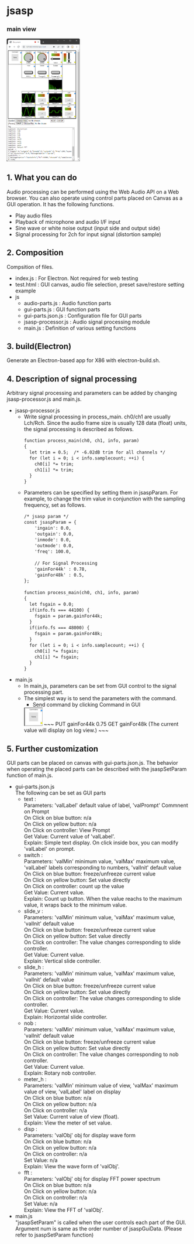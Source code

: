 # jsasp

### main view
<img width="200" src="./main.png">

## 1. What you can do  
Audio processing can be performed using the Web Audio API on a Web browser. You can also operate using control parts placed on Canvas as a GUI operation. It has the following functions.
  - Play audio files
  - Playback of microphone and audio I/F input
  - Sine wave or white noise output (input side and output side)
  - Signal processing for 2ch for input signal (distortion sample)

## 2. Composition  
Compsition of files.
  - index.js : For Electron. Not required for web testing
  - test.html : GUI canvas, audio file selection, preset save/restore setting example
  - js
    - audio-parts.js : Audio function parts
    - gui-parts.js : GUI function parts
    - gui-parts.json.js : Configuration file for GUI parts
    - jsasp-processor.js : Audio signal processing module
    - main.js : Definition of various setting functions

## 3. build(Electron)  
Generate an Electron-based app for X86 with electron-build.sh.  

## 4. Description of signal processing  
Arbitrary signal processing and parameters can be added by changing jsasp-processor.js and main.js.  
  - jsasp-processor.js  
    - Write signal processing in process_main. ch0/ch1 are usually Lch/Rch. Since the audio frame size is usually 128 data (float) units, the signal processing is described as follows.  
      ~~~
      function process_main(ch0, ch1, info, param)
      {
        let trim = 0.5;  /* -6.02dB trim for all channels */
        for (let i = 0; i < info.samplecount; ++i) {
          ch0[i] *= trim;
          ch1[i] *= trim;
        }
      }
      ~~~
    - Parameters can be specified by setting them in jsaspParam. For example, to change the trim value in conjunction with the sampling frequency, set as follows.  
      ~~~
      /* jsasp param */
      const jsaspParam = {
          'ingain': 0.0,
          'outgain': 0.0,
          'inmode': 0.0,
          'outmode': 0.0,
          'freq': 100.0,

          // For Signal Processing
          'gainFor44k' : 0.78,
          'gainFor48k' : 0.5,
      };

      function process_main(ch0, ch1, info, param)
      {
        let fsgain = 0.0;
        if(info.fs === 44100) {
          fsgain = param.gainFor44k;
        }
        if(info.fs === 48000) {
          fsgain = param.gainFor48k;
        }
        for (let i = 0; i < info.samplecount; ++i) {
          ch0[i] *= fsgain;
          ch1[i] *= fsgain;
        }
      }
      ~~~
  - main.js  
    - In main,js, parameters can be set from GUI control to the signal processing part.  
    - The simplest way is to send the parameters with the command.  
      - Send command by clicking Command in GUI  
      <img width="50" src="./txt.png">
      ~~~
      PUT gainFor44k 0.75  
      GET gainFor48k (The current value will display on log view.)
      ~~~

## 5. Further customization  
GUI parts can be placed on canvas with gui-parts.json.js. The behavior when operating the placed parts can be described with the jsaspSetParam function of main.js.  
  - gui-parts.json.js  
    The following can be set as GUI parts  
    - text :  
      Parameters: 'valLabel' default value of label, 'valPrompt' Commnent on Prompt  
      On Click on blue button: n/a  
      On Click on yellow button: n/a  
      On Click on controller: View Prompt  
      Get Value: Current value of 'valLabel'.  
      Explain: Simple text display. On click inside box, you can modify 'valLabel' on prompt.  
    - switch :  
      Parameters: 'valMin' minimum value, 'valMax' maximum value, 'valLabel' labels corresponding to numbers, 'valInit' default value  
      On Click on blue button: freeze/unfreeze current value  
      On Click on yellow button: Set value directly  
      On Click on controller: count up the value  
      Get Value: Current value.  
      Explain: Count up button. When the value reachs to the maximum value, it wraps back to the minimum value.  
    - slide_v :  
      Parameters: 'valMin' minimum value, 'valMax' maximum value, 'valInit' default value  
      On Click on blue button: freeze/unfreeze current value  
      On Click on yellow button: Set value directly  
      On Click on controller: The value changes corresponding to slide controller.  
      Get Value: Current value.  
      Explain: Vertical slide controller.  
    - slide_h :  
      Parameters: 'valMin' minimum value, 'valMax' maximum value, 'valInit' default value  
      On Click on blue button: freeze/unfreeze current value  
      On Click on yellow button: Set value directly  
      On Click on controller: The value changes corresponding to slide controller.  
      Get Value: Current value.  
      Explain: Horizontal slide controller.  
    - nob :  
      Parameters: 'valMin' minimum value, 'valMax' maximum value, 'valInit' default value  
      On Click on blue button: freeze/unfreeze current value  
      On Click on yellow button: Set value directly  
      On Click on controller: The value changes corresponding to nob controller.  
      Get Value: Current value.  
      Explain: Rotary nob controller.  
    - meter_h :  
      Parameters: 'valMin' minimum value of view, 'valMax' maximum value of view, 'valLabel' label on display  
      On Click on blue button: n/a  
      On Click on yellow button: n/a  
      On Click on controller: n/a  
      Set Value: Current value of view (float).  
      Explain: View the meter of set value.  
    - disp :  
      Parameters: 'valObj' obj for display wave form  
      On Click on blue button: n/a  
      On Click on yellow button: n/a  
      On Click on controller: n/a  
      Set Value: n/a  
      Explain: View the wave form of 'valObj'.  
    - fft :  
      Parameters: 'valObj' obj for display FFT power spectrum  
      On Click on blue button: n/a  
      On Click on yellow button: n/a  
      On Click on controller: n/a  
      Set Value: n/a  
      Explain: View the FFT of 'valObj'.  
  - main.js  
    "jsaspSetParam" is called when the user controls each part of the GUI. Argument num is same as the order number of jsaspGuiData. (Please refer to jsaspSetParam function)
